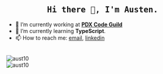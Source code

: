 <h2 align="center"><samp>Hi there 👋, I'm Austen.</samp></h2>

- 🔭 I’m currently working at **<a href="https://pdxcodeguild.com/">PDX Code Guild</a>**
- 🌱 I’m currently learning **TypeScript**.
- 📫 How to reach me: [email](mailto:coteausten@gmail.com), [linkedin](https://www.linkedin.com/in/austen-cote/)

<br />
<img align="center" src="https://github-readme-stats.vercel.app/api?username=aust10&show_icons=true&count_private=true" alt="aust10" />
<br />  
<img align="left" src="https://github-readme-stats.vercel.app/api/top-langs/?username=aust10&layout=compact&hide=html" alt="aust10" />
